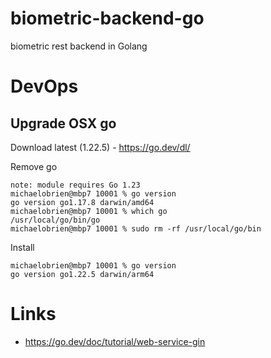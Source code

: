 # biometric-backend-go
biometric rest backend in Golang

# DevOps
## Upgrade OSX go
Download latest (1.22.5) - https://go.dev/dl/

Remove go
```
note: module requires Go 1.23
michaelobrien@mbp7 10001 % go version
go version go1.17.8 darwin/amd64
michaelobrien@mbp7 10001 % which go
/usr/local/go/bin/go
michaelobrien@mbp7 10001 % sudo rm -rf /usr/local/go/bin
```
Install 
```
michaelobrien@mbp7 10001 % go version           
go version go1.22.5 darwin/arm64
```
# Links
- https://go.dev/doc/tutorial/web-service-gin
